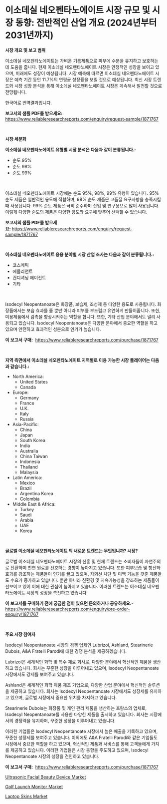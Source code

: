 <p><h1>이소데실 네오펜타노에이트 시장 규모 및 시장 동향: 전반적인 산업 개요 (2024년부터 2031년까지)</h1></p><p><strong>시장 개요 및 보고 범위</strong></p>
<p><p>이소데실 네오펜타노에이트는 가벼운 기름제품으로 피부에 수분을 유지하고 보호하는데 도움을 줍니다. 현재 이소데실 네오펜타노에이트 시장은 안정적인 성장을 보이고 있으며, 미래에도 성장이 예상됩니다. 시장 예측에 따르면 이소데실 네오펜타노에이트 시장은 예측 기간 동안 11.7%의 연평균 성장률을 보일 것으로 예상됩니다. 최신 시장 트렌드와 시장 성장 분석을 통해 이소데실 네오펜타노에이트 시장은 계속해서 발전할 것으로 전망됩니다. </p><p>한국어로 번역결과입니다.</p></p>
<p><strong>보고서의 샘플 PDF를 받으세요:</strong> <a href="https://www.reliableresearchreports.com/enquiry/request-sample/1871767">https://www.reliableresearchreports.com/enquiry/request-sample/1871767</a></p>
<p>&nbsp;</p>
<p><strong>시장 세분화</strong></p>
<p><strong>이소데실 네오펜타노에이트 유형별 시장 분석은 다음과 같이 분류됩니다.:</strong></p>
<p><ul><li>순도 95%</li><li>순도 98%</li><li>순도 99%</li></ul></p>
<p>&nbsp;</p>
<p><p>이소데실 네오펜타노에이트 시장에는 순도 95%, 98%, 99% 유형이 있습니다. 95% 순도 제품은 일반적인 용도에 적합하며, 98% 순도 제품은 고품질 요구사항을 충족시킬 때 사용됩니다. 99% 순도 제품은 극히 순수하며 산업 및 연구용으로 많이 사용됩니다. 이렇게 다양한 순도의 제품은 다양한 용도와 요구에 맞추어 선택할 수 있습니다.</p></p>
<p><strong>보고서의 샘플 PDF를 받으세요:</strong>&nbsp;<a href="https://www.reliableresearchreports.com/enquiry/request-sample/1871767">https://www.reliableresearchreports.com/enquiry/request-sample/1871767</a></p>
<p>&nbsp;</p>
<p><strong> 이소데실 네오펜타노에이트 응용 분야별 시장 산업 조사는 다음과 같이 분류됩니다.:</strong></p>
<p><ul><li>코스메틱</li><li>에몰리언트</li><li>컨디셔닝 에이전트</li><li>기타</li></ul></p>
<p>&nbsp;</p>
<p><p>Isodecyl Neopentanoate은 화장품, 보습제, 조성제 등 다양한 용도로 사용됩니다. 화장품에서는 보습 효과를 줄 뿐만 아니라 피부를 부드럽고 유연하게 만들어줍니다. 또한, 미용제품에서 감촉을 향상시켜주는 역할을 합니다. 또한, 기타 산업 분야에서도 널리 사용되고 있습니다. Isodecyl Neopentanoate은 다양한 분야에서 중요한 역할을 하고 있으며 안전하고 효과적인 성분으로 인기가 높습니다.</p></p>
<p><strong>이 보고서 구매:</strong>&nbsp; <a href="https://www.reliableresearchreports.com/purchase/1871767">https://www.reliableresearchreports.com/purchase/1871767</a></p>
<p>&nbsp;</p>
<p><strong>지역 측면에서 이소데실 네오펜타노에이트 지역별로 이용 가능한 시장 플레이어는 다음과 같습니다.:</strong></p>
<p><ul>
    <li>
        North America:
        <ul>
            <li>United States</li>
            <li>Canada</li>
        </ul>
    </li>
    <li>
        Europe:
        <ul>
            <li>Germany</li>
            <li>France</li>
            <li>U.K.</li>
            <li>Italy</li>
            <li>Russia</li>
        </ul>
    </li>
    <li>
        Asia-Pacific:
        <ul>
            <li>China</li>
            <li>Japan</li>
            <li>South Korea</li>
            <li>India</li>
            <li>Australia</li>
            <li>China Taiwan</li>
            <li>Indonesia</li>
            <li>Thailand</li>
            <li>Malaysia</li>
        </ul>
    </li>
    <li>
        Latin America:
        <ul>
            <li>Mexico</li>
            <li>Brazil</li>
            <li>Argentina Korea</li>
            <li>Colombia</li>
        </ul>
    </li>
    <li>
        Middle East & Africa:
        <ul>
            <li>Turkey</li>
            <li>Saudi</li>
            <li>Arabia</li>
            <li>UAE</li>
            <li>Korea</li>
        </ul>
    </li>
    </ul></p>
<p>&nbsp;</p>
<p><strong>글로벌 이소데실 네오펜타노에이트 의 새로운 트렌드는 무엇입니까? 시장?</strong></p>
<p><p>글로벌 이소데실 네오펜타노에이트 시장의 신흥 및 현재 트렌드는 소비자들이 자연주의로 전환하며 천연 원료를 선호하는 경향이 높아지고 있습니다. 또한 피부보습 및 항산화 효과를 강조하는 제품들이 인기를 끌고 있으며, 자외선 차단 및 미백 기능을 갖춘 제품들도 수요가 증가하고 있습니다. 뿐만 아니라 친환경 및 지속가능성을 강조하는 제품들이 선보이고 있어 이에 대한 관심이 높아지고 있습니다. 이러한 트렌드는 이소데실 네오펜타노에이트 시장의 성장을 촉진하고 있습니다.</p></p>
<p><strong>이 보고서를 구매하기 전에 궁금한 점이 있으면 문의하거나 공유하세요.</strong>- <a href="https://www.reliableresearchreports.com/enquiry/pre-order-enquiry/1871767">https://www.reliableresearchreports.com/enquiry/pre-order-enquiry/1871767</a></p>
<p>&nbsp;</p>
<p><strong>주요 시장 참여자</strong></p>
<p><p>Isodecyl Neopentanoate 시장의 경쟁 업체인 Lubrizol, Ashland, Stearinerie Dubois, A&A Fratelli Parodi에 대한 경쟁 분석을 제공하겠습니다. </p><p>Lubrizol은 세계적인 화학 및 특수 재료 회사로, 다양한 분야에서 혁신적인 제품을 생산하고 있습니다. 회사는 꾸준한 성장을 이루어내고 있으며, Isodecyl Neopentanoate 시장에서도 강세를 보여주고 있습니다. </p><p>Ashland은 세계적인 화학 제품 제조 기업으로, 다양한 산업 분야에서 혁신적인 솔루션을 제공하고 있습니다. 회사는 Isodecyl Neopentanoate 시장에서도 성장세를 유지하고 있으며, 글로벌 시장에서 중요한 위치를 차지하고 있습니다.</p><p>Stearinerie Dubois는 화장품 및 개인 관리 제품을 생산하는 프랑스의 업체로, Isodecyl Neopentanoate를 사용한 다양한 제품을 출시하고 있습니다. 회사는 시장에서의 경쟁력을 유지하며, 꾸준한 성장을 이루어내고 있습니다.</p><p>이러한 기업들은 Isodecyl Neopentanoate 시장에서 높은 매출을 기록하고 있으며, 꾸준한 성장세를 보여주고 있습니다. 이외에도 A&A Fratelli Parodi와 같은 기업들도 시장에서 중요한 역할을 하고 있으며, 혁신적인 제품과 서비스를 통해 고객들에게 가치를 제공하고 있습니다. 이러한 기업들은 시장 동향을 주도하고 있으며, Isodecyl Neopentanoate 시장의 성장을 견인하고 있습니다.</p></p>
<p><strong>이 보고서 구매:</strong>&nbsp;&nbsp;<a href="https://www.reliableresearchreports.com/purchase/1871767">https://www.reliableresearchreports.com/purchase/1871767</a></p>
<p><p><a href="https://github.com/redneck06/Market-Research-Report-List-2/blob/main/ultrasonic-facial-beauty-device-market.md">Ultrasonic Facial Beauty Device Market</a></p><p><a href="https://github.com/nicoletavirag/Market-Research-Report-List-2/blob/main/golf-launch-monitor-market.md">Golf Launch Monitor Market</a></p><p><a href="https://github.com/mauripalmi/Market-Research-Report-List-2/blob/main/laptop-skins-market.md">Laptop Skins Market</a></p></p>
